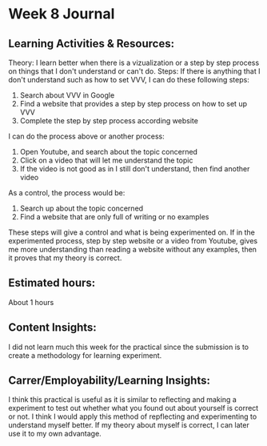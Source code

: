 # Week 8 Journal

## Learning Activities & Resources:
Theory: I learn better when there is a vizualization or a step by step process on things that I don't understand or can't do.
Steps: If there is anything that I don't understand such as how to set VVV, I can do these following steps:
1. Search about VVV in Google
2. Find a website that provides a step by step process on how to set up VVV
3. Complete the step by step process according website

I can do the process above or another process:
1. Open Youtube, and search about the topic concerned
2. Click on a video that will let me understand the topic
3. If the video is not good as in I still don't understand, then find another video 

As a control, the process would be:
1. Search up about the topic concerned
2. Find a website that are only full of writing or no examples

These steps will give a control and what is being experimented on. If in the experimented process, step by step website or a video from Youtube, gives me more understanding than reading a website without any examples, then it proves that my theory is correct. 

## Estimated hours:
About 1 hours

## Content Insights:
I did not learn much this week for the practical since the submission is to create a methodology for learning experiment.

## Carrer/Employability/Learning Insights:
I think this practical is useful as it is similar to reflecting and making a experiment to test out whether what you found out about yourself is correct or not. I think I would apply this method of repflecting and experimenting to understand myself better. If my theory about myself is correct, I can later use it to my own advantage. 
